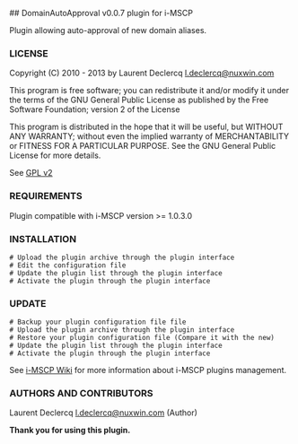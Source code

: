 ## DomainAutoApproval v0.0.7 plugin for i-MSCP

Plugin allowing auto-approval of new domain aliases.

### LICENSE

Copyright (C) 2010 - 2013 by Laurent Declercq <l.declercq@nuxwin.com>

This program is free software; you can redistribute it and/or modify
it under the terms of the GNU General Public License as published by
the Free Software Foundation; version 2 of the License

This program is distributed in the hope that it will be useful,
but WITHOUT ANY WARRANTY; without even the implied warranty of
MERCHANTABILITY or FITNESS FOR A PARTICULAR PURPOSE.  See the
GNU General Public License for more details.

See [GPL v2](http://www.gnu.org/licenses/gpl-2.0.html "GPL v2")

### REQUIREMENTS

Plugin compatible with i-MSCP version >= 1.0.3.0

### INSTALLATION

	# Upload the plugin archive through the plugin interface
	# Edit the configuration file
	# Update the plugin list through the plugin interface
	# Activate the plugin through the plugin interface

### UPDATE

	# Backup your plugin configuration file file
	# Upload the plugin archive through the plugin interface
	# Restore your plugin configuration file (Compare it with the new)
	# Update the plugin list through the plugin interface
	# Activate the plugin through the plugin interface

See [i-MSCP Wiki](http://wiki.i-mscp.net/doku.php?id=plugins:management "Plugin Management Interface") for more information about i-MSCP plugins management.

### AUTHORS AND CONTRIBUTORS

Laurent Declercq <l.declercq@nuxwin.com> (Author)

**Thank you for using this plugin.**
